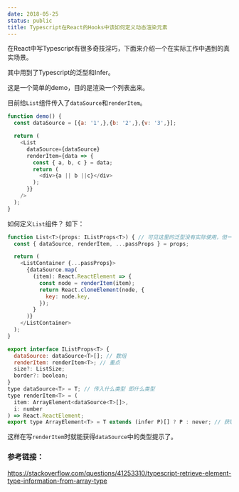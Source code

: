 ```yaml
---
date: 2018-05-25
status: public
title: Typescript在React的Hooks中该如何定义动态渲染元素
---
```


在React中写Typescript有很多奇技淫巧，下面来介绍一个在实际工作中遇到的真实场景。

其中用到了Typescript的泛型和Infer。

这是一个简单的demo，目的是渲染一个列表出来。

目前给`List`组件传入了`dataSource`和`renderItem`。


```js
function demo() {
  const dataSource = [{a: '1',},{b: '2',},{v: '3',}];

  return (
    <List
      dataSource={dataSource}
      renderItem={data => {
        const { a, b, c } = data;
        return (
          <div>{a || b ||c}</div>
        );
      }}
    />
  );
}

```
如何定义`List`组件？
如下：

```js
function List<T>(props: IListProps<T>) { // 可见这里的泛型没有实际使用，但一定要传，原因往下看。
  const { dataSource, renderItem, ...passProps } = props;

  return (
    <ListContainer {...passProps}>
      {dataSource.map(
        (item): React.ReactElement => {
          const node = renderItem(item);
          return React.cloneElement(node, {
            key: node.key,
          });
        }
      )}
    </ListContainer>
  );
}
```

```js
export interface IListProps<T> {
  dataSource: dataSource<T>[]; // 数组
  renderItem: renderItem<T>; // 重点
  size?: ListSize;
  border?: boolean;
}
type dataSource<T> = T; // 传入什么类型 即什么类型
type renderItem<T> = (
  item: ArrayElement<dataSource<T>[]>,
  i: number
) => React.ReactElement;
export type ArrayElement<T> = T extends (infer P)[] ? P : never; // 获取传入数组的中每项value的类型
```

这样在写`renderItem`时就能获得`dataSource`中的类型提示了。


### 参考链接：
https://stackoverflow.com/questions/41253310/typescript-retrieve-element-type-information-from-array-type